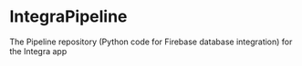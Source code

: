 # IntegraPipeline
The Pipeline repository (Python code for Firebase database integration) for the Integra app
